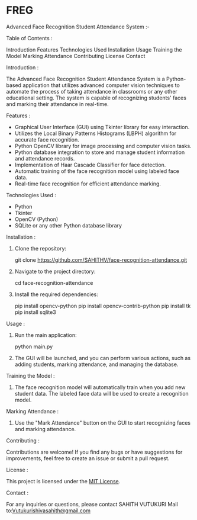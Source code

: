 # FREG

Advanced Face Recognition Student Attendance System :-

Table of Contents :

Introduction
Features
Technologies Used
Installation
Usage
Training the Model
Marking Attendance
Contributing
License
Contact

Introduction :

The Advanced Face Recognition Student Attendance System is a Python-based application that utilizes advanced computer vision techniques to automate the process of taking attendance in classrooms or any other educational setting. The system is capable of recognizing students' faces and marking their attendance in real-time.

Features :

- Graphical User Interface (GUI) using Tkinter library for easy interaction.
- Utilizes the Local Binary Patterns Histograms (LBPH) algorithm for accurate face recognition.
- Python OpenCV library for image processing and computer vision tasks.
- Python database integration to store and manage student information and attendance records.
- Implementation of Haar Cascade Classifier for face detection.
- Automatic training of the face recognition model using labeled face data.
- Real-time face recognition for efficient attendance marking.

Technologies Used :

- Python
- Tkinter
- OpenCV (Python)
- SQLite or any other Python database library


Installation :

1. Clone the repository:

 
   git clone https://github.com/SAHITHV/face-recognition-attendance.git
   

2. Navigate to the project directory:

   
   cd face-recognition-attendance
   

3. Install the required dependencies:
 
   pip install opencv-python
   pip install opencv-contrib-python
   pip install tk
   pip install sqlite3  

Usage :

1. Run the main application:

   python main.py
 
2. The GUI will be launched, and you can perform various actions, such as adding students, marking attendance, and managing the database.


Training the Model :

1. The face recognition model will automatically train when you add new student data. The labeled face data will be used to create a recognition model.

Marking Attendance :

1. Use the "Mark Attendance" button on the GUI to start recognizing faces and marking attendance.


Contributing :

Contributions are welcome! If you find any bugs or have suggestions for improvements, feel free to create an issue or submit a pull request.

License :

This project is licensed under the [MIT License](LICENSE).

Contact :

For any inquiries or questions, please contact SAHITH VUTUKURI
Mail to:Vutukurishivasahith@gmail.com

